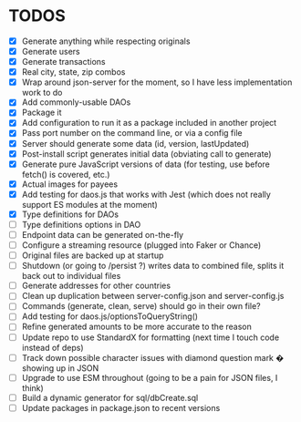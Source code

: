 # TODOS

- [x] Generate anything while respecting originals
- [x] Generate users
- [x] Generate transactions
- [x] Real city, state, zip combos
- [x] Wrap around json-server for the moment, so I have less implementation work to do
- [x] Add commonly-usable DAOs
- [x] Package it
- [x] Add configuration to run it as a package included in another project
- [x] Pass port number on the command line, or via a config file
- [x] Server should generate some data (id, version, lastUpdated)
- [x] Post-install script generates initial data (obviating call to generate)
- [x] Generate pure JavaScript versions of data (for testing, use before fetch() is covered, etc.)
- [x] Actual images for payees
- [x] Add testing for daos.js that works with Jest (which does not really support ES modules at the moment)
- [x] Type definitions for DAOs
- [ ] Type definitions options in DAO
- [ ] Endpoint data can be generated on-the-fly
- [ ] Configure a streaming resource (plugged into Faker or Chance)
- [ ] Original files are backed up at startup
- [ ] Shutdown (or going to /persist ?) writes data to combined file, splits it back out to individual files
- [ ] Generate addresses for other countries
- [ ] Clean up duplication between server-config.json and server-config.js
- [ ] Commands (generate, clean, serve) should go in their own file?
- [ ] Add testing for daos.js/optionsToQueryString()
- [ ] Refine generated amounts to be more accurate to the reason
- [ ] Update repo to use StandardX for formatting (next time I touch code instead of deps)
- [ ] Track down possible character issues with diamond question mark � showing up in JSON
- [ ] Upgrade to use ESM throughout (going to be a pain for JSON files, I think)
- [ ] Build a dynamic generator for sql/dbCreate.sql
- [ ] Update packages in package.json to recent versions
